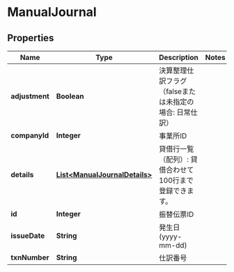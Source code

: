 

# ManualJournal

## Properties

Name | Type | Description | Notes
------------ | ------------- | ------------- | -------------
**adjustment** | **Boolean** | 決算整理仕訳フラグ（falseまたは未指定の場合: 日常仕訳） | 
**companyId** | **Integer** | 事業所ID | 
**details** | [**List&lt;ManualJournalDetails&gt;**](ManualJournalDetails.md) | 貸借行一覧（配列）: 貸借合わせて100行まで登録できます。 | 
**id** | **Integer** | 振替伝票ID | 
**issueDate** | **String** | 発生日 (yyyy-mm-dd) | 
**txnNumber** | **String** | 仕訳番号 | 



